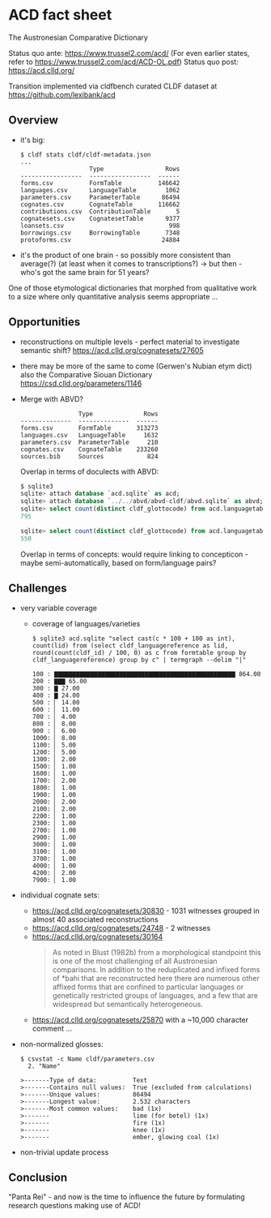 # ACD fact sheet

The Austronesian Comparative Dictionary

Status quo ante: https://www.trussel2.com/acd/ (For even earlier states, refer to https://www.trussel2.com/acd/ACD-OL.pdf)
Status quo post: https://acd.clld.org/

Transition implemented via cldfbench curated CLDF dataset at
https://github.com/lexibank/acd


## Overview

- it's big:
  ```
  $ cldf stats cldf/cldf-metadata.json
  ...
                     Type                 Rows
  -----------------  -----------------  ------
  forms.csv          FormTable          146642
  languages.csv      LanguageTable        1062
  parameters.csv     ParameterTable      86494
  cognates.csv       CognateTable       116662
  contributions.csv  ContributionTable       5
  cognatesets.csv    CognatesetTable      9377
  loansets.csv                             998
  borrowings.csv     BorrowingTable       7348
  protoforms.csv                         24884
  ```

- it's the product of one brain - so possibly more consistent than average(?)
  (at least when it comes to transcriptions?)
  -> but then - who's got the same brain for 51 years?

One of those etymological dictionaries that morphed from qualitative work
to a size where only quantitative analysis seems appropriate ...


## Opportunities

- reconstructions on multiple levels - perfect material to investigate
  semantic shift? https://acd.clld.org/cognatesets/27605

- there may be more of the same to come (Gerwen's Nubian etym dict) also the
  Comparative Siouan Dictionary https://csd.clld.org/parameters/1146

- Merge with ABVD?
  ```
                  Type              Rows
  --------------  --------------  ------
  forms.csv       FormTable       313273
  languages.csv   LanguageTable     1632
  parameters.csv  ParameterTable     210
  cognates.csv    CognateTable    233260
  sources.bib     Sources            824
  ```
  Overlap in terms of doculects with ABVD:
  ```sql
  $ sqlite3
  sqlite> attach database `acd.sqlite` as acd;
  sqlite> attach database `../../abvd/abvd-cldf/abvd.sqlite` as abvd;
  sqlite> select count(distinct cldf_glottocode) from acd.languagetable;
  795

  sqlite> select count(distinct cldf_glottocode) from acd.languagetable where cldf_glottocode is not null and cldf_glottocode in (select cldf_glottocode from abvd.languagetable);
  550
  ```
  Overlap in terms of concepts:
  would require linking to concepticon - maybe semi-automatically, based on form/language pairs?


## Challenges

- very variable coverage
  - coverage of languages/varieties
    ```
    $ sqlite3 acd.sqlite "select cast(c * 100 + 100 as int), count(lid) from (select cldf_languagereference as lid, round(count(cldf_id) / 100, 0) as c from formtable group by cldf_languagereference) group by c" | termgraph --delim "|"

    100 : ▇▇▇▇▇▇▇▇▇▇▇▇▇▇▇▇▇▇▇▇▇▇▇▇▇▇▇▇▇▇▇▇▇▇▇▇▇▇▇▇▇▇▇▇▇▇▇▇▇▇ 864.00
    200 : ▇▇▇ 65.00
    300 : ▇ 27.00
    400 : ▇ 24.00
    500 : ▏ 14.00
    600 : ▏ 11.00
    700 : ▏ 4.00
    800 : ▏ 8.00
    900 : ▏ 6.00
    1000: ▏ 8.00
    1100: ▏ 5.00
    1200: ▏ 5.00
    1300: ▏ 2.00
    1500: ▏ 1.00
    1600: ▏ 1.00
    1700: ▏ 2.00
    1800: ▏ 1.00
    1900: ▏ 1.00
    2000: ▏ 2.00
    2100: ▏ 2.00
    2200: ▏ 1.00
    2300: ▏ 1.00
    2700: ▏ 1.00
    2900: ▏ 1.00
    3000: ▏ 1.00
    3100: ▏ 1.00
    3700: ▏ 1.00
    4000: ▏ 1.00
    4200: ▏ 2.00
    7900: ▏ 1.00
    ```
    
 - individual cognate sets:
   - https://acd.clld.org/cognatesets/30830 - 1031 witnesses grouped in almost 40 associated reconstructions
   - https://acd.clld.org/cognatesets/24748 - 2 witnesses
   - https://acd.clld.org/cognatesets/30164
     > As noted in Blust (1982b) from a morphological standpoint this is one of the most challenging of all Austronesian comparisons. In addition to the reduplicated and infixed forms of *bahi that are reconstructed here there are numerous other affixed forms that are confined to particular languages or genetically restricted groups of languages, and a few that are widespread but semantically heterogeneous.
    - https://acd.clld.org/cognatesets/25870 with a ~10,000 character comment ...

- non-normalized glosses:
  ```
  $ csvstat -c Name cldf/parameters.csv
    2. "Name"

  >-------Type of data:          Text
  >-------Contains null values:  True (excluded from calculations)
  >-------Unique values:         86494
  >-------Longest value:         2.532 characters
  >-------Most common values:    bad (1x)
  >-------                       lime (for betel) (1x)
  >-------                       fire (1x)
  >-------                       knee (1x)
  >-------                       ember, glowing coal (1x)
  ```
- non-trivial update process


## Conclusion

"Panta Rei" - and now is the time to influence the future by formulating
research questions making use of ACD!

